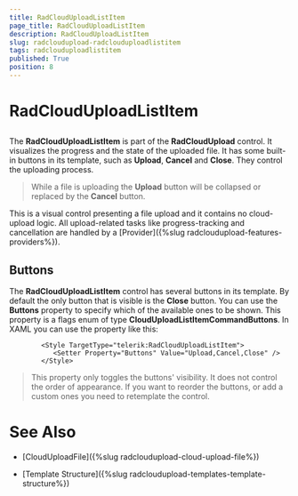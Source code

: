 ```yaml
---
title: RadCloudUploadListItem
page_title: RadCloudUploadListItem
description: RadCloudUploadListItem
slug: radcloudupload-radclouduploadlistitem
tags: radclouduploadlistitem
published: True
position: 8
---
```


# RadCloudUploadListItem





## 

The __RadCloudUploadListItem__ is part of the __RadCloudUpload__ control. It visualizes the progress and the state of the uploaded file. It has some built-in buttons in its template, such as __Upload__, __Cancel__ and __Close__. They control the uploading process.
        

>While a file is uploading the __Upload__ button will be collapsed or replaced by the __Cancel__ button.

This is a visual control presenting a file upload and it contains no cloud-upload logic. All upload-related tasks like progress-tracking and cancellation are handled by a [Provider]({%slug radcloudupload-features-providers%}). 
        

## Buttons

The __RadCloudUploadListItem__ control has several buttons in its template. By default the only button that is visible is the __Close__ button. You can use the __Buttons__ property to specify which of the available ones to be shown. This property is a flags enum of type __CloudUploadListItemCommandButtons__. In XAML you can use the property like this:
        

	
            <Style TargetType="telerik:RadCloudUploadListItem">
               <Setter Property="Buttons" Value="Upload,Cancel,Close" />
            </Style>



>This property only toggles the buttons' visibility. It does not control the order of appearance. If you want to reorder the buttons, or add a custom ones you need to retemplate the control.

# See Also

 * [CloudUploadFile]({%slug radcloudupload-cloud-upload-file%})

 * [Template Structure]({%slug radcloudupload-templates-template-structure%})
